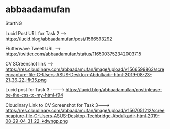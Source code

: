 # abbaadamufan
StartNG

Lucid Post URL for Task 2 --> https://lucid.blog/abbaadamufan/post/1566593292


Flutterwave Tweet URL --> https://twitter.com/abbaadamufan/status/1165003752342003715


CV SCreenshot link --> https://res.cloudinary.com/abbaadamufan/image/upload/v1566599863/screencapture-file-C-Users-ASUS-Desktop-Abdulkadir-html-2019-08-23-21_36_22_lflt35.png


Lucid post for Task 3 ----> https://lucid.blog/abbaadamufan/post/please-be-the-css-to-my-html-f94


Cloudinary Link to CV Screenshot for Task 3---> https://res.cloudinary.com/abbaadamufan/image/upload/v1567051212/screencapture-file-C-Users-ASUS-Desktop-Techbridge-Abdulkadir-html-2019-08-29-04_31_22_kdwngp.png
